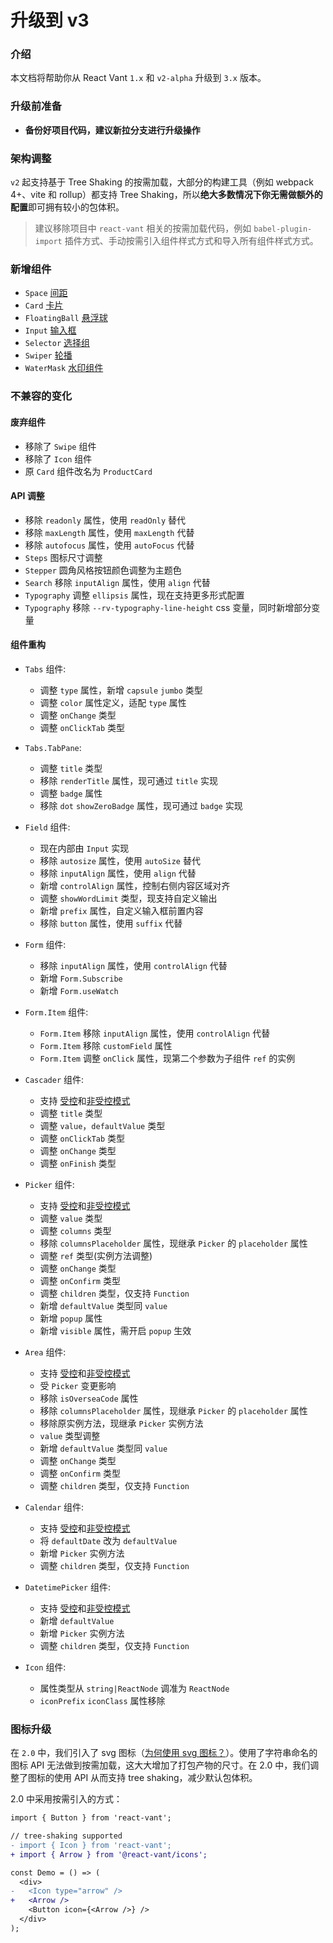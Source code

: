 # 升级到 v3

### 介绍

本文档将帮助你从 React Vant `1.x` 和 `v2-alpha` 升级到 `3.x` 版本。

### 升级前准备

- **备份好项目代码，建议新拉分支进行升级操作**

### 架构调整

`v2` 起支持基于 Tree Shaking 的按需加载，大部分的构建工具（例如 webpack 4+、vite 和 rollup）都支持 Tree Shaking，所以**绝大多数情况下你无需做额外的配置**即可拥有较小的包体积。

> 建议移除项目中 `react-vant` 相关的按需加载代码，例如 `babel-plugin-import` 插件方式、手动按需引入组件样式方式和导入所有组件样式方式。

### 新增组件

- `Space` [间距](/components/space)
- `Card` [卡片](/components/card)
- `FloatingBall` [悬浮球](/components/floating-ball)
- `Input` [输入框](/components/input)
- `Selector` [选择组](/components/selector)
- `Swiper` [轮播](/components/swiper)
- `WaterMask` [水印组件](/components/water-mark)

### 不兼容的变化

#### 废弃组件

- 移除了 `Swipe` 组件
- 移除了 `Icon` 组件
- 原 `Card` 组件改名为 `ProductCard`

#### API 调整

- 移除 `readonly` 属性，使用 `readOnly` 替代
- 移除 `maxLength` 属性，使用 `maxLength` 代替
- 移除 `autofocus` 属性，使用 `autoFocus` 代替
- `Steps` 图标尺寸调整
- `Stepper` 圆角风格按钮颜色调整为主题色
- `Search` 移除 `inputAlign` 属性，使用 `align` 代替
- `Typography` 调整 `ellipsis` 属性，现在支持更多形式配置
- `Typography` 移除 `--rv-typography-line-height` css 变量，同时新增部分变量

#### 组件重构

- `Tabs` 组件:
  - 调整 `type` 属性，新增 `capsule` `jumbo` 类型
  - 调整 `color` 属性定义，适配 `type` 属性
  - 调整 `onChange` 类型
  - 调整 `onClickTab` 类型

- `Tabs.TabPane`:
  - 调整 `title` 类型
  - 移除 `renderTitle` 属性，现可通过 `title` 实现
  - 调整 `badge` 属性
  - 移除 `dot` `showZeroBadge` 属性，现可通过 `badge` 实现

- `Field` 组件:
  - 现在内部由 `Input` 实现
  - 移除 `autosize` 属性，使用 `autoSize` 替代
  - 移除 `inputAlign` 属性，使用 `align` 代替
  - 新增 `controlAlign` 属性，控制右侧内容区域对齐
  - 调整 `showWordLimit` 类型，现支持自定义输出
  - 新增 `prefix` 属性，自定义输入框前置内容
  - 移除 `button` 属性，使用 `suffix` 代替

- `Form` 组件:
  - 移除 `inputAlign` 属性，使用 `controlAlign` 代替
  - 新增 `Form.Subscribe`
  - 新增 `Form.useWatch`
  
- `Form.Item` 组件:
    - `Form.Item` 移除 `inputAlign` 属性，使用 `controlAlign` 代替
    - `Form.Item` 移除 `customField` 属性
    - `Form.Item` 调整 `onClick` 属性，现第二个参数为子组件 `ref` 的实例

- `Cascader` 组件:
  - 支持 [受控](https://reactjs.org/docs/forms.html#controlled-components)和[非受控模式](https://reactjs.org/docs/uncontrolled-components.html)
  - 调整 `title` 类型
  - 调整 `value`，`defaultValue` 类型
  - 调整 `onClickTab` 类型
  - 调整 `onChange` 类型
  - 调整 `onFinish` 类型

- `Picker` 组件:
  - 支持 [受控](https://reactjs.org/docs/forms.html#controlled-components)和[非受控模式](https://reactjs.org/docs/uncontrolled-components.html)
  - 调整 `value` 类型
  - 调整 `columns` 类型
  - 移除 `columnsPlaceholder` 属性，现继承 `Picker` 的 `placeholder` 属性
  - 调整 `ref` 类型(实例方法调整)
  - 调整 `onChange` 类型
  - 调整 `onConfirm` 类型
  - 调整 `children` 类型，仅支持 `Function`
  - 新增 `defaultValue` 类型同 `value`
  - 新增 `popup` 属性
  - 新增 `visible` 属性，需开启 `popup` 生效


- `Area` 组件:
  - 支持 [受控](https://reactjs.org/docs/forms.html#controlled-components)和[非受控模式](https://reactjs.org/docs/uncontrolled-components.html)
  - 受 `Picker` 变更影响
  - 移除 `isOverseaCode` 属性
  - 移除 `columnsPlaceholder` 属性，现继承 `Picker` 的 `placeholder` 属性
  - 移除原实例方法，现继承 `Picker` 实例方法
  - `value` 类型调整
  - 新增 `defaultValue` 类型同 `value`
  - 调整 `onChange` 类型
  - 调整 `onConfirm` 类型
  - 调整 `children` 类型，仅支持 `Function`

- `Calendar` 组件:
  - 支持 [受控](https://reactjs.org/docs/forms.html#controlled-components)和[非受控模式](https://reactjs.org/docs/uncontrolled-components.html)
  - 将 `defaultDate` 改为 `defaultValue`
  - 新增 `Picker` 实例方法
  - 调整 `children` 类型，仅支持 `Function`

- `DatetimePicker` 组件:
  - 支持 [受控](https://reactjs.org/docs/forms.html#controlled-components)和[非受控模式](https://reactjs.org/docs/uncontrolled-components.html)
  - 新增 `defaultValue`
  - 新增 `Picker` 实例方法
  - 调整 `children` 类型，仅支持 `Function`

- `Icon` 组件:
  - 属性类型从 `string|ReactNode` 调准为 `ReactNode`
  - `iconPrefix` `iconClass` 属性移除

### 图标升级

在 `2.0` 中，我们引入了 svg 图标（[为何使用 svg 图标？](https://github.com/ant-design/ant-design/issues/10353)）。使用了字符串命名的图标 API 无法做到按需加载，这大大增加了打包产物的尺寸。在 2.0 中，我们调整了图标的使用 API 从而支持 tree shaking，减少默认包体积。

2.0 中采用按需引入的方式：

```diff
import { Button } from 'react-vant';

// tree-shaking supported
- import { Icon } from 'react-vant';
+ import { Arrow } from '@react-vant/icons';

const Demo = () => (
  <div>
-   <Icon type="arrow" />
+   <Arrow />
    <Button icon={<Arrow />} />
  </div>
);
```
